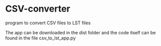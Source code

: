 # CSV-converter
program to convert CSV files to LST files

The app can be downloaded in the dist folder and the code itself can be found in the file csv_to_lst_app.py
